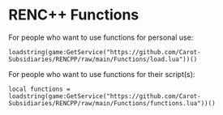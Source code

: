 # RENC++ Functions

For people who want to use functions for personal use:
```luau
loadstring(game:GetService("https://github.com/Carot-Subsidiaries/RENCPP/raw/main/Functions/load.lua"))()
```
For people who want to use functions for their script(s):
```luau
local functions = loadstring(game:GetService("https://github.com/Carot-Subsidiaries/RENCPP/raw/main/Functions/functions.lua"))()
```
